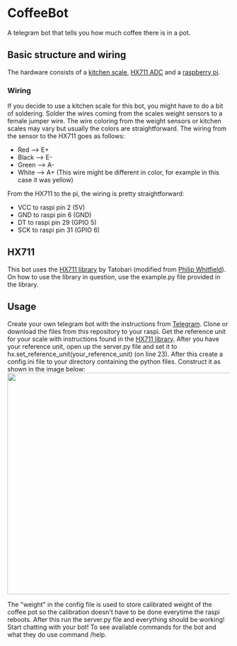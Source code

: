# CoffeeBot
A telegram bot that tells you how much coffee there is in a pot.

## Basic structure and wiring
The hardware consists of a [kitchen scale](https://www.power.fi/keittio-ja-ruoanlaitto/keittion-pienkoneet/keittiovaaat/senz-se3830h05-keittiovaaka/p-231191/), [HX711 ADC](https://www.amazon.com/DIYmall-Weighing-Conversion-Sensors-Microcontroller/dp/B010FG9RXO) and a [raspberry pi](https://www.amazon.com/Raspberry-Pi-MS-004-00000024-Model-Board/dp/B01LPLPBS8/ref=sr_1_6?s=pc&ie=UTF8&qid=1541001456&sr=1-6&keywords=raspberry+pi+3).

### Wiring
If you decide to use a kitchen scale for this bot, you might have to do a bit of soldering. Solder the wires coming from the scales weight sensors to a female jumper wire.
The wire coloring from the weight sensors or kitchen scales may vary but usually the colors are straightforward. The wiring from the sensor to the HX711 goes as follows:
- Red --> E+
- Black --> E-
- Green --> A-
- White --> A+ (This wire might be different in color, for example in this case it was yellow)

From the HX711 to the pi, the wiring is pretty straightforward:
- VCC to raspi pin 2 (5V)
- GND to raspi pin 6 (GND)
- DT to raspi pin 29 (GPIO 5)
- SCK to raspi pin 31 (GPIO 6)

## HX711
This bot uses the [HX711 library](https://github.com/tatobari/hx711py) by Tatobari (modified from [Philip Whitfield](https://github.com/underdoeg/)).
On how to use the library in question, use the example.py file provided in the library.

## Usage
Create your own telegram bot with the instructions from [Telegram](https://core.telegram.org/bots).
Clone or download the files from this repository to your raspi. Get the reference unit for your scale with instructions found in the [HX711 library](https://github.com/tatobari/hx711py/blob/master/example.py). After you have your reference unit, open up the server.py file and set it to hx.set_reference_unit(your_reference_unit) (on line 23). After this create a config.ini file to your directory containing the python files. Construct it as shown in the image below:
<br><img src="https://github.com/oskarikotajarvi/CoffeeBot/blob/master/photosForReadme/configSH.png" width="600" height="500">

The "weight" in the config file is used to store calibrated weight of the coffee pot so the calibration doesn't have to be done everytime the raspi reboots.
After this run the server.py file and everything should be working! Start chatting with your bot! To see available commands for the bot and what they do use command /help.
